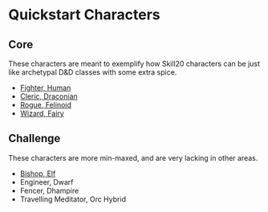 # Quickstart Characters

## Core

These characters are meant to exemplify how Skill20 characters can be just like archetypal D&D classes with some extra spice.

- [Fighter, Human](/QuickstartCharacters/HumanFighter.txt)
- [Cleric, Draconian](/QuickstartCharacters/DraconianCleric.txt)
- [Rogue, Felinoid](/QuickstartCharacters/FelinoidRogue.txt)
- [Wizard, Fairy](/QuickstartCharacters/FairyWizard.txt)

## Challenge

These characters are more min-maxed, and are very lacking in other areas.

- [Bishop, Elf](/QuickstartCharacters/ElfBishop.txt)
- Engineer, Dwarf
- Fencer, Dhampire
- Travelling Meditator, Orc Hybrid
